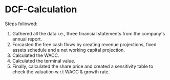 # DCF-Calculation
Steps followed:
1. Gathered all the data i.e., three financial statements from the company's annual report.
2. Forcasted the free cash flows by creating revenue projections, fixed assets schedule and a net working capital projection.
3. Calculated the WACC.
4. Calculated the terminal value.
5. Finally, calculated the share price and created a sensitivity table to check the valuation w.r.t WACC & growth rate.
